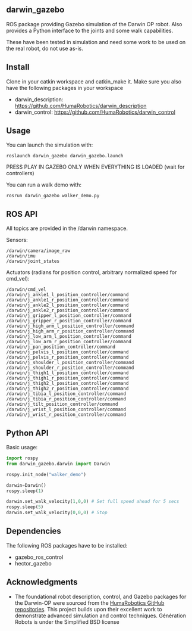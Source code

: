 ## darwin_gazebo

ROS package providing Gazebo simulation of the Darwin OP robot.
Also provides a Python interface to the joints and some walk capabilities.

These have been tested in simulation and need some work to be used on the real robot, do not use as-is.

## Install

Clone in your catkin workspace and catkin_make it.
Make sure you also have the following packages in your workspace
* darwin_description: https://github.com/HumaRobotics/darwin_description
* darwin_control: https://github.com/HumaRobotics/darwin_control
    
## Usage

You can launch the simulation with:

    roslaunch darwin_gazebo darwin_gazebo.launch
    
PRESS PLAY IN GAZEBO ONLY WHEN EVERYTHING IS LOADED (wait for controllers)

You can run a walk demo with:

    rosrun darwin_gazebo walker_demo.py

## ROS API

All topics are provided in the /darwin namespace.

Sensors:

    /darwin/camera/image_raw
    /darwin/imu
    /darwin/joint_states

Actuators (radians for position control, arbitrary normalized speed for cmd_vel):

    /darwin/cmd_vel
    /darwin/j_ankle1_l_position_controller/command
    /darwin/j_ankle1_r_position_controller/command
    /darwin/j_ankle2_l_position_controller/command
    /darwin/j_ankle2_r_position_controller/command
    /darwin/j_gripper_l_position_controller/command
    /darwin/j_gripper_r_position_controller/command
    /darwin/j_high_arm_l_position_controller/command
    /darwin/j_high_arm_r_position_controller/command
    /darwin/j_low_arm_l_position_controller/command
    /darwin/j_low_arm_r_position_controller/command
    /darwin/j_pan_position_controller/command
    /darwin/j_pelvis_l_position_controller/command
    /darwin/j_pelvis_r_position_controller/command
    /darwin/j_shoulder_l_position_controller/command
    /darwin/j_shoulder_r_position_controller/command
    /darwin/j_thigh1_l_position_controller/command
    /darwin/j_thigh1_r_position_controller/command
    /darwin/j_thigh2_l_position_controller/command
    /darwin/j_thigh2_r_position_controller/command
    /darwin/j_tibia_l_position_controller/command
    /darwin/j_tibia_r_position_controller/command
    /darwin/j_tilt_position_controller/command
    /darwin/j_wrist_l_position_controller/command
    /darwin/j_wrist_r_position_controller/command

## Python API

Basic usage:
```python
import rospy
from darwin_gazebo.darwin import Darwin

rospy.init_node("walker_demo")

darwin=Darwin()
rospy.sleep(1)

darwin.set_walk_velocity(1,0,0) # Set full speed ahead for 5 secs
rospy.sleep(5)
darwin.set_walk_velocity(0,0,0) # Stop
```
## Dependencies

The following ROS packages have to be installed:
* gazebo_ros_control
* hector_gazebo

## Acknowledgments

- The foundational robot description, control, and Gazebo packages for the Darwin-OP were sourced from the [HumaRobotics GitHub repositories](https://github.com/HumaRobotics). This project builds upon their excellent work to demonstrate advanced simulation and control techniques.
Génération Robots is under the Simplified BSD license
